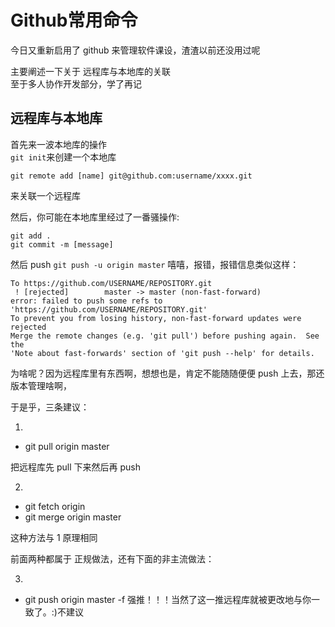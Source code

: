 # Github常用命令

今日又重新启用了    github  来管理软件课设，渣渣以前还没用过呢

主要阐述一下关于    远程库与本地库的关联  
至于多人协作开发部分，学了再记


## 远程库与本地库

首先来一波本地库的操作  
`git init`来创建一个本地库 

`git remote add [name] git@github.com:username/xxxx.git`

来关联一个远程库

然后，你可能在本地库里经过了一番骚操作:        
```
git add .
git commit -m [message]
```

然后 push `git push -u origin master`  嘻嘻，报错，报错信息类似这样：      
```
To https://github.com/USERNAME/REPOSITORY.git
 ! [rejected]        master -> master (non-fast-forward)
error: failed to push some refs to 'https://github.com/USERNAME/REPOSITORY.git'
To prevent you from losing history, non-fast-forward updates were rejected
Merge the remote changes (e.g. 'git pull') before pushing again.  See the
'Note about fast-forwards' section of 'git push --help' for details.
```      

为啥呢？因为远程库里有东西啊，想想也是，肯定不能随随便便    push    上去，那还版本管理啥啊，

于是乎，三条建议：       

1.
- git pull origin master

把远程库先   pull    下来然后再   push

2.
- git fetch origin 
- git merge origin master

这种方法与   1   原理相同

前面两种都属于 正规做法，还有下面的非主流做法：        

3.
- git push origin master -f
强推！！！当然了这一推远程库就被更改地与你一致了。:)不建议
